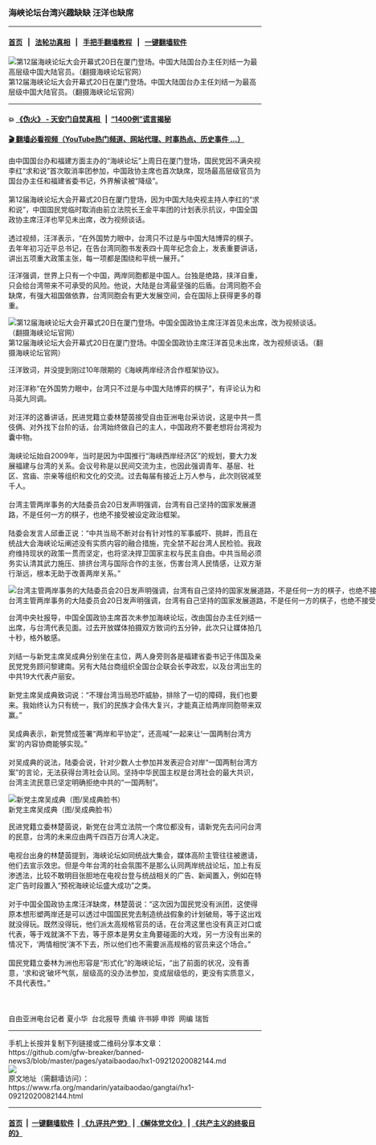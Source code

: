 ### 海峡论坛台湾兴趣缺缺 汪洋也缺席
------------------------

#### [首页](https://github.com/gfw-breaker/banned-news3/blob/master/README.md) &nbsp;&nbsp;|&nbsp;&nbsp; [法轮功真相](https://github.com/begood0513/basic/blob/master/README.md)  &nbsp;&nbsp;|&nbsp;&nbsp; [手把手翻墙教程](https://github.com/gfw-breaker/guides/wiki)  &nbsp;&nbsp;|&nbsp;&nbsp; [一键翻墙软件](https://github.com/gfw-breaker/nogfw/blob/master/README.md)  



<div id="headerimg">
 <img alt="第12届海峡论坛大会开幕式20日在厦门登场。中国大陆国台办主任刘结一为最高层级中国大陆官员。（翻摄海峡论坛官网）" src="https://www.rfa.org/mandarin/yataibaodao/gangtai/hx1-09212020082144.html/1.jpeg/@@images/90fa0389-96ac-4c3a-bbc5-e59e1667b988.jpeg" title="第12届海峡论坛大会开幕式20日在厦门登场。中国大陆国台办主任刘结一为最高层级中国大陆官员。（翻摄海峡论坛官网）"/>
 <div id="headerimgcontents">
  <div id="headerimgcaption">
   <span>
    第12届海峡论坛大会开幕式20日在厦门登场。中国大陆国台办主任刘结一为最高层级中国大陆官员。（翻摄海峡论坛官网）
   </span>
   <!-- zoomattribute -->
  </div>
  <!-- headerimgcaption -->
 </div>
 <!-- headerimagecontents -->
</div>

<hr/>


#### 💥 [《伪火》 - 天安门自焚真相 ](http://158.247.195.190:10000/videos/blog/weihuo.html)&nbsp; |&nbsp; [“1400例”谎言揭秘  ](http://158.247.195.190:10000/videos/blog/jiexi1400.html)

#### [ 🎬  翻墙必看视频（YouTube热门频道、网站代理、时事热点、历史事件 ...）](https://github.com/gfw-breaker/links/blob/master/banned.md)

<div id="storytext">
 <div>
  <div class="slot_header">
  </div>
 </div>
 <p>
 </p>
 <p>
  由中国国台办和福建方面主办的“海峡论坛”上周日在厦门登场，国民党因不满央视李红“求和说”首次取消率团参加，中国政协主席也首次缺席，现场最高层级官员为国台办主任和福建省委书记，外界解读被“降级”。
  <br/>
  <br/>
  第12届海峡论坛大会开幕式20日在厦门登场，因为中国大陆央视主持人李红的“求和说”，中国国民党临时取消由前立法院长王金平率团的计划表示抗议，中国全国政协主席汪洋也罕见未出席，改为视频谈话。
  <br/>
  <br/>
  透过视频，汪洋表示，“在外国势力眼中，台湾只不过是与中国大陆博弈的棋子。去年年初习近平总书记，在告台湾同胞书发表四十周年纪念会上，发表重要讲话，讲出五项重大政策主张，每一项都是围绕和平统一展开。”
 </p>
 <p>
 </p>
 <p>
 </p>
 <p>
  汪洋强调，世界上只有一个中国，两岸同胞都是中国人。台独是绝路，挟洋自重，只会给台湾带来不可承受的风险。他说，大陆是台湾最坚强的后盾。台湾同胞不会缺席，有强大祖国做依靠，台湾同胞会有更大发展空间，会在国际上获得更多的尊重。
 </p>
 <p>
 </p>
 <p>
  <div class="image-inline captioned" style="width:640px;">
   <div style="width:640px;">
    <img alt="第12届海峡论坛大会开幕式20日在厦门登场。中国全国政协主席汪洋首见未出席，改为视频谈话。（翻摄海峡论坛官网）" src="https://www.rfa.org/mandarin/yataibaodao/gangtai/hx1-09212020082144.html/2.jpeg" title="第12届海峡论坛大会开幕式20日在厦门登场。中国全国政协主席汪洋首见未出席，改为视频谈话。（翻摄海峡论坛官网）"/>
   </div>
   <div class="image-caption">
    <span style="width:640px;">
     第12届海峡论坛大会开幕式20日在厦门登场。中国全国政协主席汪洋首见未出席，改为视频谈话。（翻摄海峡论坛官网）
    </span>
    <span class="copyright">
    </span>
   </div>
  </div>
 </p>
 <p>
  汪洋致词，并没提到刚过10年限期的《海峡两岸经济合作框架协议》。
  <br/>
  <br/>
  对汪洋称“在外国势力眼中，台湾只不过是与中国大陆博弈的棋子”，有评论认为和马英九同调。
  <br/>
  <br/>
  对汪洋的这番讲话，民进党籍立委林楚茵接受自由亚洲电台采访说，这是中共一贯伎俩、对外找下台阶的话，台湾始终做自己的主人，中国政府不要老想将台湾视为囊中物。
  <br/>
  <br/>
  海峡论坛始自2009年，当时是因为中国推行“海峡西岸经济区”的规划，要大力发展福建与台湾的关系。会议号称是以民间交流为主，也因此强调青年、基层、社区、宫庙、宗亲等组织和文化的交流。过去每届有接近上万人参与，此次则锐减至千人。
  <br/>
  <br/>
  台湾主管两岸事务的大陆委员会20日发声明强调，台湾有自己坚持的国家发展道路，不是任何一方的棋子，也绝不接受被设定政治框架。
  <br/>
  <br/>
  陆委会发言人邱垂正说：“中共当局不断对台有针对性的军事威吓、挑衅，而且在统战大会海峡论坛阐述没有实质内容的融合措施，完全禁不起台湾人民检验。我政府维持现状的政策一贯而坚定，也将坚决捍卫国家主权与民主自由。中共当局必须务实认清其武力施压、排挤台湾与国际合作的主张，伤害台湾人民情感，让双方渐行渐远，根本无助于改善两岸关系。”
 </p>
 <p>
 </p>
 <p>
  <div class="image-inline captioned" style="width:1280px;">
   <div style="width:1280px;">
    <img alt="台湾主管两岸事务的大陆委员会20日发声明强调，台湾有自己坚持的国家发展道路，不是任何一方的棋子，也绝不接受被设定政治框架。（RFA资料照）" src="https://www.rfa.org/mandarin/yataibaodao/gangtai/hx1-09212020082144.html/3.jpeg" title="台湾主管两岸事务的大陆委员会20日发声明强调，台湾有自己坚持的国家发展道路，不是任何一方的棋子，也绝不接受被设定政治框架。（RFA资料照）"/>
   </div>
   <div class="image-caption">
    <span style="width:1280px;">
     台湾主管两岸事务的大陆委员会20日发声明强调，台湾有自己坚持的国家发展道路，不是任何一方的棋子，也绝不接受被设定政治框架。（RFA资料照）
    </span>
    <span class="copyright">
    </span>
   </div>
  </div>
 </p>
 <p>
  台湾中央社报导，中国全国政协主席首次未参加海峡论坛，改由国台办主任刘结一出席，与台湾代表见面。过去开放媒体拍摄双方致词约五分钟，此次只让媒体拍几十秒，格外敏感。
  <br/>
  <br/>
  刘结一与新党主席吴成典分别坐在主位，两人身旁则各是福建省委书记于伟国及亲民党党务顾问黎建南。另有大陆台商组织全国台企联会长李政宏，以及台湾出生的中共19大代表卢丽安。
  <br/>
  <br/>
  新党主席吴成典致词说：“不理台湾当局恐吓威胁，排除了一切的障碍，我们也要来。我始终认为只有统一，我们的民族才会伟大复兴，才能真正给两岸同胞带来双赢。”
  <br/>
  <br/>
  吴成典表示，新党赞成签署“两岸和平协定”，还高喊“一起来让‘一国两制台湾方案’的内容协商能够实现。”
  <br/>
  <br/>
  对吴成典的说法，陆委会说，针对少数人士参加并发表迎合对岸“一国两制台湾方案”的言论，无法获得台湾社会认同。坚持中华民国主权是台湾社会的最大共识，台湾主流民意已坚定明确拒绝中共的“一国两制”。
 </p>
 <p>
 </p>
 <p>
  <div class="image-inline captioned" style="width:1238px;">
   <div style="width:1238px;">
    <img alt="新党主席吴成典（图/吴成典脸书）" src="https://www.rfa.org/mandarin/Xinwen/3-09202020112714.html/12377746_1051916111497350_9167870130268013170_o.jpg" title="新党主席吴成典（图/吴成典脸书）"/>
   </div>
   <div class="image-caption">
    <span style="width:1238px;">
     新党主席吴成典（图/吴成典脸书）
    </span>
    <span class="copyright">
    </span>
   </div>
  </div>
 </p>
 <p>
  民进党籍立委林楚茵说，新党在台湾立法院一个席位都没有，请新党先去问问台湾的民意，台湾的未来应由两千四百万台湾人决定。
  <br/>
  <br/>
  电视台出身的林楚茵提到，海峡论坛如同统战大集会，媒体高阶主管往往被邀请，他们去宣示效忠。但是今年台湾的社会氛围不是那么认同两岸统战论坛，加上有反渗透法，比较不敢明目张胆地在电视台登与统战相关的广告、新闻置入，例如在特定广告时段置入“预祝海峡论坛盛大成功”之类。
  <br/>
  <br/>
  对于中国全国政协主席汪洋缺席，林楚茵说：“这次因为国民党没有派团，这使得原本想形塑两岸还是可以透过中国国民党去制造统战假象的计划破局，等于这出戏就没得玩。既然没得玩，他们派太高规格官员的话，在台湾这里也没有真正对口或代表，等于戏就演不下去，等于原本是男女主角要碰面的大戏，另一方没有出来的情况下，‘两情相悦’演不下去，所以他们也不需要派高规格的官员来这个场合。”
  <br/>
  <br/>
  国民党籍立委林为洲也形容是“形式化”的海峡论坛，“出了前面的状况，没有善意，‘求和说’破坏气氛，层级高的没办法参加，变成层级低的，更没有实质意义，不具代表性。”
  <br/>
  <br/>
  <br/>
  <br/>
  自由亚洲电台记者 夏小华  台北报导 责编 许书婷 申铧  网编 瑞哲
 </p>
</div>

<hr/>
手机上长按并复制下列链接或二维码分享本文章：<br/>
https://github.com/gfw-breaker/banned-news3/blob/master/pages/yataibaodao/hx1-09212020082144.md <br/>
<a href='https://github.com/gfw-breaker/banned-news3/blob/master/pages/yataibaodao/hx1-09212020082144.md'><img src='https://github.com/gfw-breaker/banned-news3/blob/master/pages/yataibaodao/hx1-09212020082144.md.png'/></a> <br/>
原文地址（需翻墙访问）：https://www.rfa.org/mandarin/yataibaodao/gangtai/hx1-09212020082144.html


------------------------
#### [首页](https://github.com/gfw-breaker/banned-news3/blob/master/README.md) &nbsp;|&nbsp; [一键翻墙软件](https://github.com/gfw-breaker/nogfw/blob/master/README.md) &nbsp;| [《九评共产党》](https://github.com/gfw-breaker/9ping.md/blob/master/README.md#九评之一评共产党是什么) | [《解体党文化》](https://github.com/gfw-breaker/jtdwh.md/blob/master/README.md) | [《共产主义的终极目的》](https://github.com/gfw-breaker/gczydzjmd.md/blob/master/README.md)


<img src='http://gfw-breaker.win/banned-news3/pages/yataibaodao/hx1-09212020082144.md' width='0px' height='0px'/>